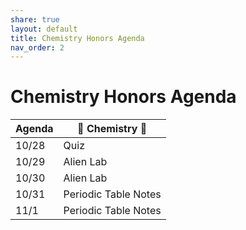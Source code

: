 ```yaml
---
share: true
layout: default
title: Chemistry Honors Agenda
nav_order: 2
---
```

# Chemistry Honors Agenda

| Agenda | 🧪 Chemistry 🥽      |
| ------ | -------------------- |
| 10/28  | Quiz                 |
| 10/29  | Alien Lab            |
| 10/30  | Alien Lab            |
| 10/31  | Periodic Table Notes |
| 11/1   | Periodic Table Notes |
